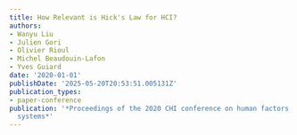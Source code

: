 ```yaml
---
title: How Relevant is Hick's Law for HCI?
authors:
- Wanyu Liu
- Julien Gori
- Olivier Rioul
- Michel Beaudouin-Lafon
- Yves Guiard
date: '2020-01-01'
publishDate: '2025-05-20T20:53:51.005131Z'
publication_types:
- paper-conference
publication: '*Proceedings of the 2020 CHI conference on human factors in computing
  systems*'
---
```

